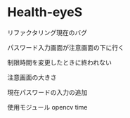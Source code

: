 # Health-eyeS
リファクタリング現在のバグ
<p>パスワード入力画面が注意画面の下に行く</p>
<p>制限時間を変更したときに終われない</p>
<p>注意画面の大きさ</p>
<p>現在パスワードの入力の追加</p>


使用モジュール
opencv
time